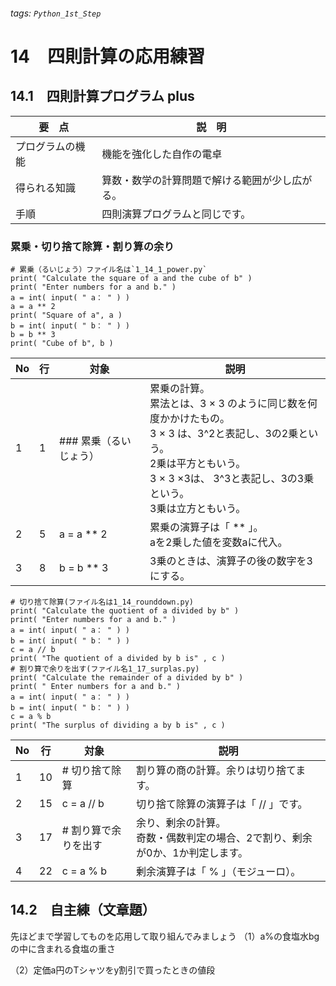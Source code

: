 ###### tags: `Python_1st_Step`
# 14　四則計算の応用練習

## 14.1　四則計算プログラム plus
|要　点|説　明|
|---|---|
|プログラムの機能|機能を強化した自作の電卓|
|得られる知識|算数・数学の計算問題で解ける範囲が少し広がる。|
|手順|四則演算プログラムと同じです。|


### 累乗・切り捨て除算・割り算の余り
```python=
# 累乗（るいじょう）ファイル名は`1_14_1_power.py`
print( "Calculate the square of a and the cube of b" )
print( "Enter numbers for a and b." )
a = int( input( " a： " ) )
a = a ** 2
print( "Square of a", a )
b = int( input( " b： " ) )
b = b ** 3
print( "Cube of b", b )
```

|No|行|対象|説明|
|---|---|---|---|
|1|1|### 累乗（るいじょう）|累乗の計算。<br>累法とは、3 × 3 のように同じ数を何度かかけたもの。<br>3 × 3 は、3^2と表記し、3の2乗という。<br>2乗は平方ともいう。<br>3 × 3 ×3は、 3^3と表記し、3の3乗という。<br>3乗は立方ともいう。|
|2|5|a = a ** 2|累乗の演算子は「 ** 」。<br>aを2乗した値を変数aに代入。|
|3|8|b = b ** 3|3乗のときは、演算子の後の数字を3にする。|

```python=10
# 切り捨て除算(ファイル名は1_14_rounddown.py)
print( "Calculate the quotient of a divided by b" )
print( "Enter numbers for a and b." )
a = int( input( " a： " ) )
b = int( input( " b： " ) )
c = a // b
print( "The quotient of a divided by b is" , c )
# 割り算で余りを出す(ファイル名1_17_surplas.py)
print( "Calculate the remainder of a divided by b" )
print( " Enter numbers for a and b." )
a = int( input( " a： " ) )
b = int( input( " b： " ) )
c = a % b
print( "The surplus of dividing a by b is" , c )
```

|No|行|対象|説明|
|---|---|---|---|
|1|10|# 切り捨て除算|割り算の商の計算。余りは切り捨てます。|
|2|15|c = a // b|切り捨て除算の演算子は「 // 」です。|
|3|17|# 割り算で余りを出す|余り、剰余の計算。<br>奇数・偶数判定の場合、2で割り、剰余が0か、1か判定します。|
|4|22|c = a % b|剰余演算子は「 % 」（モジューロ）。|



## 14.2　自主練（文章題）

先ほどまで学習してものを応用して取り組んでみましょう
（1）a%の食塩水bgの中に含まれる食塩の重さ

（2）定価a円のTシャツをy割引で買ったときの値段
